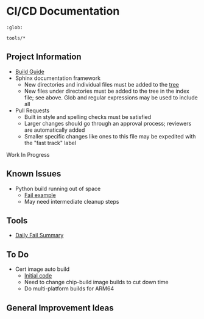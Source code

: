 # CI/CD Documentation

```{toctree}
:glob:

tools/*
```

## Project Information

-   [Build Guide](https://github.com/project-chip/connectedhomeip/blob/master/docs/guides/BUILDING.md)
-   Sphinx documentation framework
    -   New directories and individual files must be added to the [tree](https://github.com/project-chip/connectedhomeip/blob/ci-cd-doc-patch/docs/index.md)
    -   New files under directories must be added to the tree in the index file; see above. Glob and regular expressions may be used to include all
-   Pull Requests
    -   Built in style and spelling checks must be satisfied
    -   Larger changes should go through an approval process; reviewers are automatically added
    -   Smaller specific changes like ones to this file may be expedited with the "fast track" label

Work In Progress

## Known Issues

-   Python build running out of space
    -   [Fail example](https://github.com/project-chip/connectedhomeip/actions/runs/6239660536/job/16938053552?pr=29333)
    -   May need intermediate cleanup steps

## Tools

-   [Daily Fail Summary](tools/daily_fail_summary.md)

## To Do

-   Cert image auto build
    -   [Initial code](https://github.com/woody-apple/connectedhomeip/tree/build-cert-bins)
    -   Need to change chip-build image builds to cut down time
    -   Do multi-platform builds for ARM64

## General Improvement Ideas
